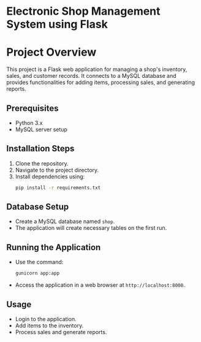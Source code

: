 # Electronic Shop Management System using Flask

# Project Overview
This project is a Flask web application for managing a shop's inventory, sales, and customer records. It connects to a MySQL database and provides functionalities for adding items, processing sales, and generating reports.

## Prerequisites
- Python 3.x
- MySQL server setup

## Installation Steps
1. Clone the repository.
2. Navigate to the project directory.
3. Install dependencies using:
   ```bash
   pip install -r requirements.txt
   ```

## Database Setup
- Create a MySQL database named `shop`.
- The application will create necessary tables on the first run.

## Running the Application
- Use the command:
   ```bash
   gunicorn app:app
   ```
- Access the application in a web browser at `http://localhost:8000`.

## Usage
- Login to the application.
- Add items to the inventory.
- Process sales and generate reports.



